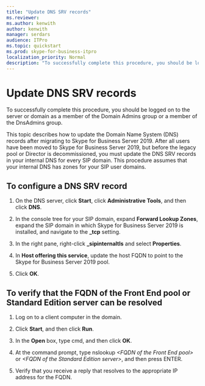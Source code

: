 ```yaml
---
title: "Update DNS SRV records"
ms.reviewer: 
ms.author: kenwith
author: kenwith
manager: serdars
audience: ITPro
ms.topic: quickstart
ms.prod: skype-for-business-itpro
localization_priority: Normal
description: "To successfully complete this procedure, you should be logged on to the server or domain as a member of the Domain Admins group or a member of the DnsAdmins group."
---
```


# Update DNS SRV records

To successfully complete this procedure, you should be logged on to the server or domain as a member of the Domain Admins group or a member of the DnsAdmins group.
  
This topic describes how to update the Domain Name System (DNS) records after migrating to Skype for Business Server 2019. After all users have been moved to Skype for Business Server 2019, but before the legacy pool or Director is decommissioned, you must update the DNS SRV records in your internal DNS for every SIP domain. This procedure assumes that your internal DNS has zones for your SIP user domains.
  
## To configure a DNS SRV record

1. On the DNS server, click **Start**, click **Administrative Tools**, and then click **DNS**.
    
2. In the console tree for your SIP domain, expand **Forward Lookup Zones**, expand the SIP domain in which Skype for Business Server 2019 is installed, and navigate to the **_tcp** setting. 
    
3. In the right pane, right-click **_sipinternaltls** and select **Properties**.
    
4. In **Host offering this service**, update the host FQDN to point to the Skype for Business Server 2019 pool.
    
5. Click **OK**.
    
## To verify that the FQDN of the Front End pool or Standard Edition server can be resolved

1. Log on to a client computer in the domain.
    
2. Click **Start**, and then click **Run**.
    
3. In the **Open** box, type cmd, and then click **OK**.
    
4. At the command prompt, type nslookup _\<FQDN of the Front End pool\>_ or  _\<FQDN of the Standard Edition server\>_, and then press ENTER.
    
5. Verify that you receive a reply that resolves to the appropriate IP address for the FQDN.
    

